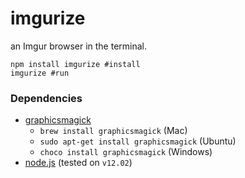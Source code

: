 # imgurize
an Imgur browser in the terminal.

```shell
npm install imgurize #install
imgurize #run
```

### Dependencies
+ [graphicsmagick](http://www.graphicsmagick.org/)
  + `brew install graphicsmagick` (Mac)
  + `sudo apt-get install graphicsmagick` (Ubuntu)
  + `choco install graphicsmagick` (Windows)
+ [node.js](https://nodejs.org/) (tested on `v12.02`)
